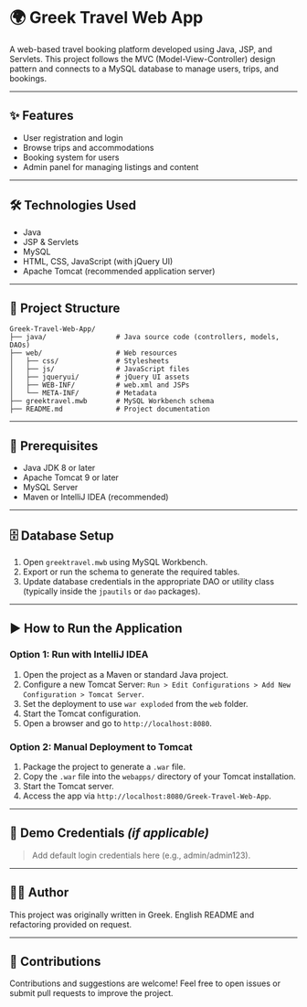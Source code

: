 # 🌍 Greek Travel Web App

A web-based travel booking platform developed using Java, JSP, and Servlets. This project follows the MVC (Model-View-Controller) design pattern and connects to a MySQL database to manage users, trips, and bookings.

---

## ✨ Features
- User registration and login
- Browse trips and accommodations
- Booking system for users
- Admin panel for managing listings and content

---

## 🛠️ Technologies Used
- Java
- JSP & Servlets
- MySQL
- HTML, CSS, JavaScript (with jQuery UI)
- Apache Tomcat (recommended application server)

---

## 📁 Project Structure
```
Greek-Travel-Web-App/
├── java/                 # Java source code (controllers, models, DAOs)
├── web/                  # Web resources
│   ├── css/              # Stylesheets
│   ├── js/               # JavaScript files
│   ├── jqueryui/         # jQuery UI assets
│   ├── WEB-INF/          # web.xml and JSPs
│   └── META-INF/         # Metadata
├── greektravel.mwb       # MySQL Workbench schema
├── README.md             # Project documentation
```

---

## 🧰 Prerequisites
- Java JDK 8 or later
- Apache Tomcat 9 or later
- MySQL Server
- Maven or IntelliJ IDEA (recommended)

---

## 🗄️ Database Setup
1. Open `greektravel.mwb` using MySQL Workbench.
2. Export or run the schema to generate the required tables.
3. Update database credentials in the appropriate DAO or utility class (typically inside the `jpautils` or `dao` packages).

---

## ▶️ How to Run the Application

### Option 1: Run with IntelliJ IDEA
1. Open the project as a Maven or standard Java project.
2. Configure a new Tomcat Server: `Run > Edit Configurations > Add New Configuration > Tomcat Server`.
3. Set the deployment to use `war exploded` from the `web` folder.
4. Start the Tomcat configuration.
5. Open a browser and go to `http://localhost:8080`.

### Option 2: Manual Deployment to Tomcat
1. Package the project to generate a `.war` file.
2. Copy the `.war` file into the `webapps/` directory of your Tomcat installation.
3. Start the Tomcat server.
4. Access the app via `http://localhost:8080/Greek-Travel-Web-App`.

---

## 🔐 Demo Credentials *(if applicable)*
> Add default login credentials here (e.g., admin/admin123).

---

## 👨‍💻 Author
This project was originally written in Greek. English README and refactoring provided on request.

---

## 🤝 Contributions
Contributions and suggestions are welcome! Feel free to open issues or submit pull requests to improve the project.
